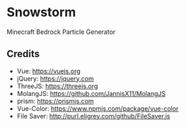 # Snowstorm
Minecraft Bedrock Particle Generator

## Credits
- Vue: https://vuejs.org
- jQuery: https://jquery.com
- ThreeJS: https://threejs.org
- MolangJS: https://github.com/JannisX11/MolangJS
- prism: https://prismjs.com
- Vue-Color: https://www.npmjs.com/package/vue-color
- File Saver: http://purl.eligrey.com/github/FileSaver.js